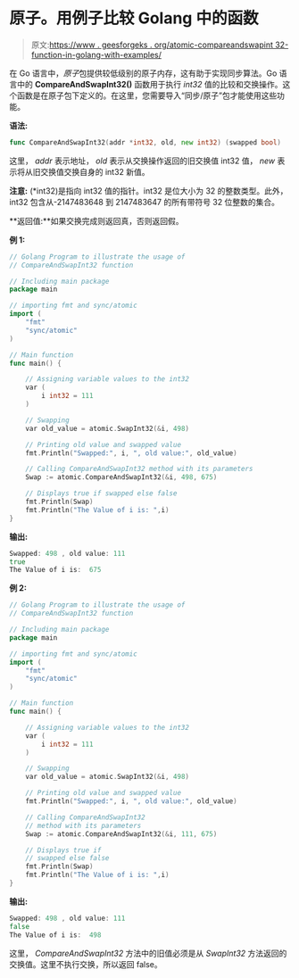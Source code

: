 # 原子。用例子比较 Golang 中的函数

> 原文:[https://www . geesforgeks . org/atomic-compareandswapint 32-function-in-golang-with-examples/](https://www.geeksforgeeks.org/atomic-compareandswapint32-function-in-golang-with-examples/)

在 Go 语言中，*原子*包提供较低级别的原子内存，这有助于实现同步算法。Go 语言中的 **CompareAndSwapInt32()** 函数用于执行 *int32* 值的比较和交换操作。这个函数是在原子包下定义的。在这里，您需要导入“同步/原子”包才能使用这些功能。

**语法:**

```go
func CompareAndSwapInt32(addr *int32, old, new int32) (swapped bool)

```

这里， *addr* 表示地址， *old* 表示从交换操作返回的旧交换值 int32 值， *new* 表示将从旧交换值交换自身的 int32 新值。

**注意:** (*int32)是指向 int32 值的指针。int32 是位大小为 32 的整数类型。此外，int32 包含从-2147483648 到 2147483647 的所有带符号 32 位整数的集合。

**返回值:**如果交换完成则返回真，否则返回假。

**例 1:**

```go
// Golang Program to illustrate the usage of
// CompareAndSwapInt32 function

// Including main package
package main

// importing fmt and sync/atomic
import (
    "fmt"
    "sync/atomic"
)

// Main function
func main() {

    // Assigning variable values to the int32
    var (
        i int32 = 111
    )

    // Swapping
    var old_value = atomic.SwapInt32(&i, 498)

    // Printing old value and swapped value
    fmt.Println("Swapped:", i, ", old value:", old_value)

    // Calling CompareAndSwapInt32 method with its parameters
    Swap := atomic.CompareAndSwapInt32(&i, 498, 675)

    // Displays true if swapped else false
    fmt.Println(Swap)
    fmt.Println("The Value of i is: ",i)
}
```

**输出:**

```go
Swapped: 498 , old value: 111
true
The Value of i is:  675

```

**例 2:**

```go
// Golang Program to illustrate the usage of
// CompareAndSwapInt32 function

// Including main package
package main

// importing fmt and sync/atomic
import (
    "fmt"
    "sync/atomic"
)

// Main function
func main() {

    // Assigning variable values to the int32
    var (
        i int32 = 111
    )

    // Swapping
    var old_value = atomic.SwapInt32(&i, 498)

    // Printing old value and swapped value
    fmt.Println("Swapped:", i, ", old value:", old_value)

    // Calling CompareAndSwapInt32
    // method with its parameters
    Swap := atomic.CompareAndSwapInt32(&i, 111, 675)

    // Displays true if
    // swapped else false
    fmt.Println(Swap)
    fmt.Println("The Value of i is: ",i)
}
```

**输出:**

```go
Swapped: 498 , old value: 111
false
The Value of i is:  498

```

这里， *CompareAndSwapInt32* 方法中的旧值必须是从 *SwapInt32* 方法返回的交换值。这里不执行交换，所以返回 false。